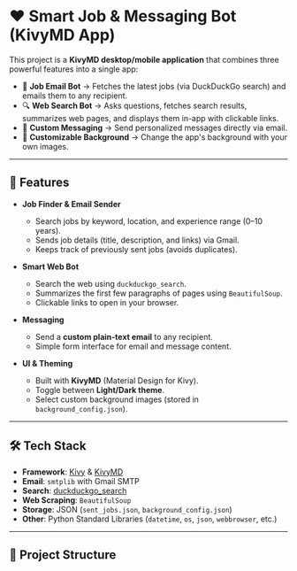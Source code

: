 # ❤️ Smart Job & Messaging Bot (KivyMD App)

This project is a **KivyMD desktop/mobile application** that combines three powerful features into a single app:  

- 📩 **Job Email Bot** → Fetches the latest jobs (via DuckDuckGo search) and emails them to any recipient.  
- 🔍 **Web Search Bot** → Asks questions, fetches search results, summarizes web pages, and displays them in-app with clickable links.  
- 💌 **Custom Messaging** → Send personalized messages directly via email.  
- 🎨 **Customizable Background** → Change the app's background with your own images.  

---

## 🚀 Features
- **Job Finder & Email Sender**
  - Search jobs by keyword, location, and experience range (0–10 years).  
  - Sends job details (title, description, and links) via Gmail.  
  - Keeps track of previously sent jobs (avoids duplicates).  

- **Smart Web Bot**
  - Search the web using `duckduckgo_search`.  
  - Summarizes the first few paragraphs of pages using `BeautifulSoup`.  
  - Clickable links to open in your browser.  

- **Messaging**
  - Send a **custom plain-text email** to any recipient.  
  - Simple form interface for email and message content.  

- **UI & Theming**
  - Built with **KivyMD** (Material Design for Kivy).  
  - Toggle between **Light/Dark theme**.  
  - Select custom background images (stored in `background_config.json`).  

---

## 🛠️ Tech Stack
- **Framework**: [Kivy](https://kivy.org/) & [KivyMD](https://kivymd.readthedocs.io/)  
- **Email**: `smtplib` with Gmail SMTP  
- **Search**: [duckduckgo_search](https://pypi.org/project/duckduckgo-search/)  
- **Web Scraping**: `BeautifulSoup`  
- **Storage**: JSON (`sent_jobs.json`, `background_config.json`)  
- **Other**: Python Standard Libraries (`datetime`, `os`, `json`, `webbrowser`, etc.)  

---

## 📂 Project Structure
